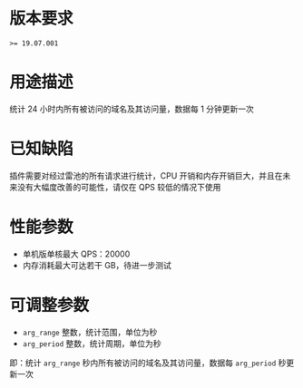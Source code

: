 # 版本要求

`>= 19.07.001`

# 用途描述

统计 24 小时内所有被访问的域名及其访问量，数据每 1 分钟更新一次

# 已知缺陷

插件需要对经过雷池的所有请求进行统计，CPU 开销和内存开销巨大，并且在未来没有大幅度改善的可能性，请仅在 QPS 较低的情况下使用

# 性能参数

- 单机版单核最大 QPS：20000
- 内存消耗最大可达若干 GB，待进一步测试

# 可调整参数

- `arg_range` 整数，统计范围，单位为秒
- `arg_period` 整数，统计周期，单位为秒

即：统计 `arg_range` 秒内所有被访问的域名及其访问量，数据每 `arg_period` 秒更新一次
